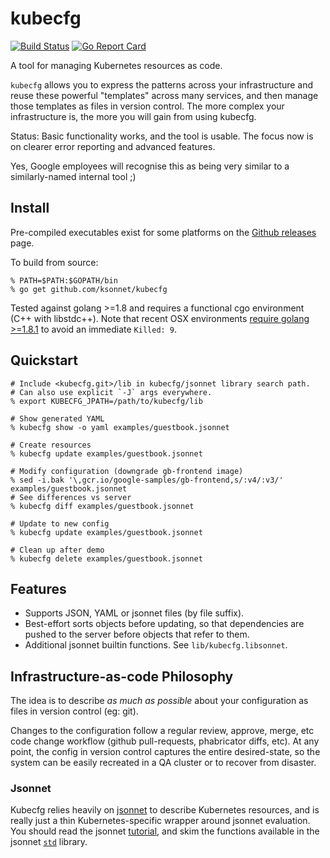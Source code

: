 # kubecfg

[![Build Status](https://travis-ci.org/ksonnet/kubecfg.svg?branch=master)](https://travis-ci.org/ksonnet/kubecfg)
[![Go Report Card](https://goreportcard.com/badge/github.com/ksonnet/kubecfg)](https://goreportcard.com/report/github.com/ksonnet/kubecfg)

A tool for managing Kubernetes resources as code.

`kubecfg` allows you to express the patterns across your
infrastructure and reuse these powerful "templates" across many
services, and then manage those templates as files in version control.
The more complex your infrastructure is, the more you will gain from
using kubecfg.

Status: Basic functionality works, and the tool is usable.  The focus
now is on clearer error reporting and advanced features.

Yes, Google employees will recognise this as being very similar to a
similarly-named internal tool ;)

## Install

Pre-compiled executables exist for some platforms on
the [Github releases](https://github.com/ksonnet/kubecfg/releases)
page.

To build from source:

```console
% PATH=$PATH:$GOPATH/bin
% go get github.com/ksonnet/kubecfg
```

Tested against golang >=1.8 and requires a functional cgo environment
(C++ with libstdc++).
Note that recent OSX environments
[require golang >=1.8.1](https://github.com/golang/go/issues/19734) to
avoid an immediate `Killed: 9`.

## Quickstart

```console
# Include <kubecfg.git>/lib in kubecfg/jsonnet library search path.
# Can also use explicit `-J` args everywhere.
% export KUBECFG_JPATH=/path/to/kubecfg/lib

# Show generated YAML
% kubecfg show -o yaml examples/guestbook.jsonnet

# Create resources
% kubecfg update examples/guestbook.jsonnet

# Modify configuration (downgrade gb-frontend image)
% sed -i.bak '\,gcr.io/google-samples/gb-frontend,s/:v4/:v3/' examples/guestbook.jsonnet
# See differences vs server
% kubecfg diff examples/guestbook.jsonnet

# Update to new config
% kubecfg update examples/guestbook.jsonnet

# Clean up after demo
% kubecfg delete examples/guestbook.jsonnet
```

## Features

- Supports JSON, YAML or jsonnet files (by file suffix).
- Best-effort sorts objects before updating, so that dependencies are
  pushed to the server before objects that refer to them.
- Additional jsonnet builtin functions. See `lib/kubecfg.libsonnet`.

## Infrastructure-as-code Philosophy

The idea is to describe *as much as possible* about your configuration
as files in version control (eg: git).

Changes to the configuration follow a regular review, approve, merge,
etc code change workflow (github pull-requests, phabricator diffs,
etc).  At any point, the config in version control captures the entire
desired-state, so the system can be easily recreated in a QA cluster
or to recover from disaster.

### Jsonnet

Kubecfg relies heavily on [jsonnet](http://jsonnet.org/) to describe
Kubernetes resources, and is really just a thin Kubernetes-specific
wrapper around jsonnet evaluation.  You should read the jsonnet
[tutorial](http://jsonnet.org/docs/tutorial.html), and skim the functions available in the jsonnet [`std`](http://jsonnet.org/docs/stdlib.html)
library.
